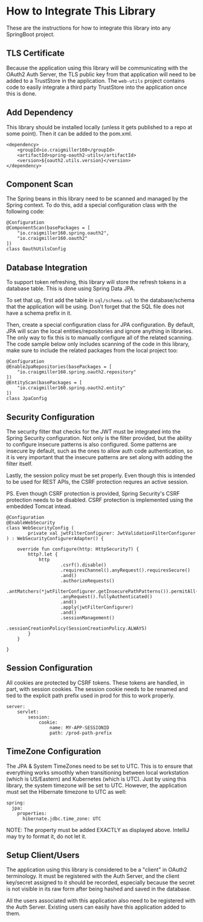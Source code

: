 # How to Integrate This Library

These are the instructions for how to integrate this library into any SpringBoot project.

## TLS Certificate

Because the application using this library will be communicating with the OAuth2 Auth Server, the TLS public key from that application will need to be added to a TrustStore in the application. The `web-utils` project contains code to easily integrate a third party TrustStore into the application once this is done.

## Add Dependency

This library should be installed locally (unless it gets published to a repo at some point). Then it can be added to the pom.xml.

```
<dependency>
    <groupId>io.craigmiller160</groupId>
    <artifactId>spring-oauth2-utils</artifactId>
    <version>${oauth2.utils.version}</version>
</dependency>
```

## Component Scan

The Spring beans in this library need to be scanned and managed by the Spring context. To do this, add a special configuration class with the following code:

```
@Configuration
@ComponentScan(basePackages = [
    "io.craigmiller160.spring.oauth2",
    "io.craigmiller160.oauth2"
])
class OauthUtilsConfig
```

## Database Integration

To support token refreshing, this library will store the refresh tokens in a database table. This is done using Spring Data JPA.

To set that up, first add the table in `sql/schema.sql` to the database/schema that the application will be using. Don't forget that the SQL file does not have a schema prefix in it.

Then, create a special configuration class for JPA configuration. By default, JPA will scan the local entities/repositories and ignore anything in libraries. The only way to fix this is to manually configure all of the related scanning. The code sample below only includes scanning of the code in this library, make sure to include the related packages from the local project too:

```
@Configuration
@EnableJpaRepositories(basePackages = [
    "io.craigmiller160.spring.oauth2.repository"
])
@EntityScan(basePackages = [
    "io.craigmiller160.spring.oauth2.entity"
])
class JpaConfig
```

## Security Configuration

The security filter that checks for the JWT must be integrated into the Spring Security configuration. Not only is the filter provided, but the ability to configure insecure patterns is also configured. Some patterns are insecure by default, such as the ones to allow auth code authentication, so it is very important that the insecure patterns are set along with adding the filter itself.

Lastly, the session policy must be set properly. Even though this is intended to be used for REST APIs, the CSRF protection requres an active session.

PS. Even though CSRF protection is provided, Spring Security's CSRF protection needs to be disabled. CSRF protection is implemented using the embedded Tomcat intead.

```
@Configuration
@EnableWebSecurity
class WebSecurityConfig (
        private val jwtFilterConfigurer: JwtValidationFilterConfigurer
) : WebSecurityConfigurerAdapter() {

    override fun configure(http: HttpSecurity?) {
        http?.let {
            http
                    .csrf().disable()
                    .requiresChannel().anyRequest().requiresSecure()
                    .and()
                    .authorizeRequests()
                    .antMatchers(*jwtFilterConfigurer.getInsecurePathPatterns()).permitAll()
                    .anyRequest().fullyAuthenticated()
                    .and()
                    .apply(jwtFilterConfigurer)
                    .and()
                    .sessionManagement()
                        .sessionCreationPolicy(SessionCreationPolicy.ALWAYS)
        }
    }

}
```

## Session Configuration

All cookies are protected by CSRF tokens. These tokens are handled, in part, with session cookies. The session cookie needs to be renamed and tied to the explicit path prefix used in prod for this to work properly.

```
server:
    servlet:
        session:
            cookie:
                name: MY-APP-SESSIONID
                path: /prod-path-prefix
```

## TimeZone Configuration

The JPA & System TimeZones need to be set to UTC. This is to ensure that everything works smoothly when transitioning between local workstation (which is US/Eastern) and Kubernetes (which is UTC). Just by using this library, the system timezone will be set to UTC. However, the application must set the Hibernate timezone to UTC as well:

```
spring:
  jpa:
    properties:
      hibernate.jdbc.time_zone: UTC
```

NOTE: The property must be added EXACTLY as displayed above. IntelliJ may try to format it, do not let it.

## Setup Client/Users

The application using this library is considered to be a "client" in OAuth2 terminology. It must be registered with the Auth Server, and the client key/secret assigned to it should be recorded, especially because the secret is not visible in its raw form after being hashed and saved in the database.

All the users associated with this application also need to be registered with the Auth Server. Existing users can easily have this application added to them.
